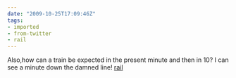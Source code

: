 ```yaml
---
date: "2009-10-25T17:09:46Z"
tags:
- imported
- from-twitter
- rail
---
```

Also,how can a train be expected in the present minute and then in 10? I can see a minute down the damned line\! [rail](/tags/rail)
